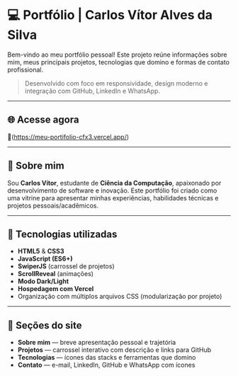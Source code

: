 # 💻 Portfólio | Carlos Vítor Alves da Silva

Bem-vindo ao meu portfólio pessoal! Este projeto reúne informações sobre mim, meus principais projetos, tecnologias que domino e formas de contato profissional.

> Desenvolvido com foco em responsividade, design moderno e integração com GitHub, LinkedIn e WhatsApp.

---

## 🌐 Acesse agora

🔗(https://meu-portifolio-cfx3.vercel.app/) <!-- Substitua com o link real do Vercel -->

---

## 🧠 Sobre mim

Sou **Carlos Vítor**, estudante de **Ciência da Computação**, apaixonado por desenvolvimento de software e inovação. Este portfólio foi criado como uma vitrine para apresentar minhas experiências, habilidades técnicas e projetos pessoais/acadêmicos.

---

## 🚀 Tecnologias utilizadas

- **HTML5** & **CSS3**  
- **JavaScript (ES6+)**
- **SwiperJS** (carrossel de projetos)
- **ScrollReveal** (animações)
- **Modo Dark/Light**
- **Hospedagem com Vercel**
- Organização com múltiplos arquivos CSS (modularização por projeto)

---

## 📂 Seções do site

- **Sobre mim** — breve apresentação pessoal e trajetória
- **Projetos** — carrossel interativo com descrição e links para GitHub
- **Tecnologias** — ícones das stacks e ferramentas que domino
- **Contato** — e-mail, LinkedIn, GitHub e WhatsApp com ícones

